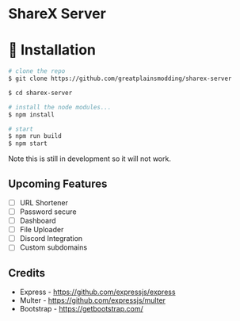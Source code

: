 # ShareX Server

# :floppy_disk: Installation

```bash
# clone the repo
$ git clone https://github.com/greatplainsmodding/sharex-server

$ cd sharex-server

# install the node modules...
$ npm install

# start
$ npm run build
$ npm start
```

Note this is still in development so it will not work.

## Upcoming Features
- [ ] URL Shortener
- [ ] Password secure
- [ ] Dashboard
- [ ] File Uploader
- [ ] Discord Integration
- [ ] Custom subdomains

## Credits
+ Express - https://github.com/expressjs/express
+ Multer - https://github.com/expressjs/multer
+ Bootstrap - https://getbootstrap.com/
